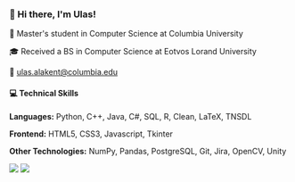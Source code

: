 ### :wave: Hi there, I'm Ulas!


:school: Master's student in Computer Science at Columbia University

:mortar_board: Received a BS in Computer Science at Eotvos Lorand University

:email: ulas.alakent@columbia.edu


#### :computer: Technical Skills
**Languages:** Python, C++, Java, C#, SQL, R, Clean, LaTeX, TNSDL

**Frontend:** HTML5, CSS3, Javascript, Tkinter

**Other Technologies:** NumPy, Pandas, PostgreSQL, Git, Jira, OpenCV, Unity

<img src="https://github-readme-streak-stats.herokuapp.com/?user=ulasonat" />

<img src="https://github-profile-trophy.vercel.app/?username=ulasonat" />
